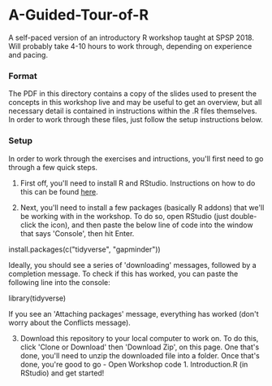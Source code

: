 # A-Guided-Tour-of-R
A self-paced version of an introductory R workshop taught at SPSP 2018. Will probably take 4-10 hours to work through, depending on experience and pacing. 

### Format
The PDF in this directory contains a copy of the slides used to present the concepts in this workshop live and may be useful to get an overview, but all necessary detail is contained in instructions within the .R files themselves. In order to work through these files, just follow the setup instructions below. 

### Setup
In order to work through the exercises and intructions, you'll first need to go through a few quick steps.

1. First off, you'll need to install R and RStudio. Instructions on how to do this can be found [here](https://www.ics.uci.edu/~jutts/110/InstallingRandRStudio.pdf).

2. Next, you'll need to install a few packages (basically R addons) that we'll be working with in the workshop. To do so, open RStudio (just double-click the icon), and then paste the below line of code into the window that says 'Console', then hit Enter. 

  install.packages(c("tidyverse", "gapminder"))

Ideally, you should see a series of 'downloading' messages, followed by a completion message. To check if this has worked, you can paste the following line into the console:

  library(tidyverse)

If you see an 'Attaching packages' message, everything has worked (don't worry about the Conflicts message). 

  3. Download this repository to your local computer to work on. To do this, click 'Clone or Download' then 'Download Zip', on this page. One that's done, you'll need to unzip the downloaded file into a folder. Once that's done, you're good to go - Open Workshop code 1. Introduction.R (in RStudio) and get started!
